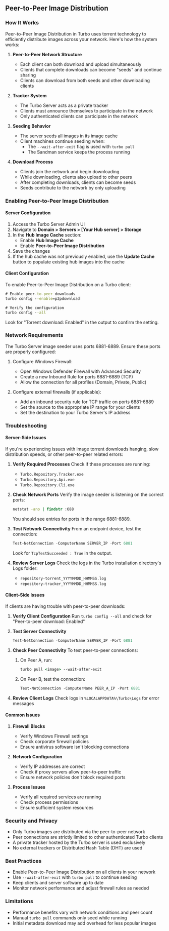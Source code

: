 ## Peer-to-Peer Image Distribution

### How It Works

Peer-to-Peer Image Distribution in Turbo uses torrent technology to efficiently distribute images across your network. Here's how the system works:

1. **Peer-to-Peer Network Structure**
   - Each client can both download and upload simultaneously
   - Clients that complete downloads can become "seeds" and continue sharing
   - Clients can download from both seeds and other downloading clients

2. **Tracker System**
   - The Turbo Server acts as a private tracker
   - Clients must announce themselves to participate in the network
   - Only authenticated clients can participate in the network

3. **Seeding Behavior**
   - The server seeds all images in its image cache
   - Client machines continue seeding when:
     - The `--wait-after-exit` flag is used with `turbo pull`
     - The Sandman service keeps the process running

4. **Download Process**
   - Clients join the network and begin downloading
   - While downloading, clients also upload to other peers
   - After completing downloads, clients can become seeds
   - Seeds contribute to the network by only uploading

### Enabling Peer-to-Peer Image Distribution

#### Server Configuration

1. Access the Turbo Server Admin UI
2. Navigate to **Domain > Servers > [Your Hub server] > Storage**
3. In the **Hub Image Cache** section:
   - Enable **Hub Image Cache**
   - Enable **Peer-to-Peer Image Distribution**
4. Save the changes
5. If the hub cache was not previously enabled, use the **Update Cache** button to populate existing hub images into the cache

#### Client Configuration

To enable Peer-to-Peer Image Distribution on a Turbo client:

```cmd
# Enable peer-to-peer downloads
turbo config --enable=p2pdownload

# Verify the configuration
turbo config --all
```

Look for "Torrent download: Enabled" in the output to confirm the setting.

### Network Requirements

The Turbo Server image seeder uses ports 6881-6889. Ensure these ports are properly configured:

1. Configure Windows Firewall:
   - Open Windows Defender Firewall with Advanced Security
   - Create a new Inbound Rule for ports 6881-6889 (TCP)
   - Allow the connection for all profiles (Domain, Private, Public)

2. Configure external firewalls (if applicable):
   - Add an inbound security rule for TCP traffic on ports 6881-6889
   - Set the source to the appropriate IP range for your clients
   - Set the destination to your Turbo Server's IP address

### Troubleshooting

#### Server-Side Issues

If you're experiencing issues with image torrent downloads hanging, slow distribution speeds, or other peer-to-peer related errors:

1. **Verify Required Processes**
   Check if these processes are running:
   - `Turbo.Repository.Tracker.exe`
   - `Turbo.Repository.Api.exe`
   - `Turbo.Repository.Cli.exe`

2. **Check Network Ports**
   Verify the image seeder is listening on the correct ports:
   ```cmd
   netstat -ano | findstr :688
   ```
   You should see entries for ports in the range 6881-6889.

3. **Test Network Connectivity**
   From an endpoint device, test the connection:
   ```powershell
   Test-NetConnection -ComputerName SERVER_IP -Port 6881
   ```
   Look for `TcpTestSucceeded : True` in the output.

4. **Review Server Logs**
   Check the logs in the Turbo installation directory's Logs folder:
   - `repository-torrent_YYYYMMDD_HHMMSS.log`
   - `repository-tracker_YYYYMMDD_HHMMSS.log`

#### Client-Side Issues

If clients are having trouble with peer-to-peer downloads:

1. **Verify Client Configuration**
   Run `turbo config --all` and check for "Peer-to-peer download: Enabled"

2. **Test Server Connectivity**
   ```powershell
   Test-NetConnection -ComputerName SERVER_IP -Port 6881
   ```

3. **Check Peer Connectivity**
   To test peer-to-peer connections:
   1. On Peer A, run:
      ```cmd
      turbo pull <image> --wait-after-exit
      ```
   2. On Peer B, test the connection:
      ```powershell
      Test-NetConnection -ComputerName PEER_A_IP -Port 6881
      ```

4. **Review Client Logs**
   Check logs in `%LOCALAPPDATA%\Turbo\Logs` for error messages

#### Common Issues

1. **Firewall Blocks**
   - Verify Windows Firewall settings
   - Check corporate firewall policies
   - Ensure antivirus software isn't blocking connections

2. **Network Configuration**
   - Verify IP addresses are correct
   - Check if proxy servers allow peer-to-peer traffic
   - Ensure network policies don't block required ports

3. **Process Issues**
   - Verify all required services are running
   - Check process permissions
   - Ensure sufficient system resources

### Security and Privacy

- Only Turbo images are distributed via the peer-to-peer network
- Peer connections are strictly limited to other authenticated Turbo clients
- A private tracker hosted by the Turbo server is used exclusively
- No external trackers or Distributed Hash Table (DHT) are used

### Best Practices

- Enable Peer-to-Peer Image Distribution on all clients in your network
- Use `--wait-after-exit` with `turbo pull` to continue seeding
- Keep clients and server software up to date
- Monitor network performance and adjust firewall rules as needed

### Limitations

- Performance benefits vary with network conditions and peer count
- Manual `turbo pull` commands only seed while running
- Initial metadata download may add overhead for less popular images
